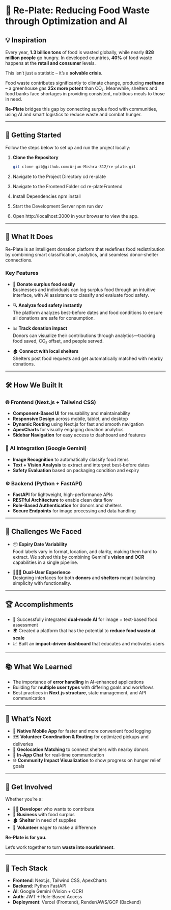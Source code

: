 # 🥫 Re-Plate: Reducing Food Waste through Optimization and AI

## 💡 Inspiration

Every year, **1.3 billion tons** of food is wasted globally, while nearly **828 million people** go hungry. In developed countries, **40%** of food waste happens at the **retail and consumer** levels.

This isn’t just a statistic – it’s a **solvable crisis**.

Food waste contributes significantly to climate change, producing **methane** – a greenhouse gas **25x more potent** than CO₂. Meanwhile, shelters and food banks face shortages in providing consistent, nutritious meals to those in need.

**Re-Plate** bridges this gap by connecting surplus food with communities, using AI and smart logistics to reduce waste and combat hunger.

---

## 🚀 Getting Started

Follow the steps below to set up and run the project locally:

1. **Clone the Repository**

   ```bash
   git clone git@github.com:Arjun-Mishra-312/re-plate.git
2. Navigate to the Project Directory
   cd re-plate
3. Navigate to the Frontend Folder
   cd re-plateFrontend
4. Install Dependencies
   npm install
5. Start the Development Server
   npm run dev
6. Open http://localhost:3000 in your browser to view the app.

---

## 🥗 What It Does

Re-Plate is an intelligent donation platform that redefines food redistribution by combining smart classification, analytics, and seamless donor-shelter connections.

### Key Features

- 🍎 **Donate surplus food easily**  
  Businesses and individuals can log surplus food through an intuitive interface, with AI assistance to classify and evaluate food safety.

- 🔍 **Analyze food safety instantly**  
  The platform analyzes best-before dates and food conditions to ensure all donations are safe for consumption.

- 📊 **Track donation impact**  
  Donors can visualize their contributions through analytics—tracking food saved, CO₂ offset, and people served.

- 🏠 **Connect with local shelters**  
  Shelters post food requests and get automatically matched with nearby donations.

---

## 🛠️ How We Built It

### 🌐 Frontend (Next.js + Tailwind CSS)
- **Component-Based UI** for reusability and maintainability
- **Responsive Design** across mobile, tablet, and desktop
- **Dynamic Routing** using Next.js for fast and smooth navigation
- **ApexCharts** for visually engaging donation analytics
- **Sidebar Navigation** for easy access to dashboard and features

### 🤖 AI Integration (Google Gemini)
- **Image Recognition** to automatically classify food items
- **Text + Vision Analysis** to extract and interpret best-before dates
- **Safety Evaluation** based on packaging condition and expiry

### ⚙️ Backend (Python + FastAPI)
- **FastAPI** for lightweight, high-performance APIs
- **RESTful Architecture** to enable clean data flow
- **Role-Based Authentication** for donors and shelters
- **Secure Endpoints** for image processing and data handling

---

## 🧗 Challenges We Faced

- 📦 **Expiry Date Variability**  
  Food labels vary in format, location, and clarity, making them hard to extract. We solved this by combining Gemini's **vision and OCR** capabilities in a single pipeline.

- 🧑‍🤝‍🧑 **Dual-User Experience**  
  Designing interfaces for both **donors** and **shelters** meant balancing simplicity with functionality.

---

## 🏆 Accomplishments

- 🧠 Successfully integrated **dual-mode AI** for image + text-based food assessment
- 🌍 Created a platform that has the potential to **reduce food waste at scale**
- 📈 Built an **impact-driven dashboard** that educates and motivates users

---

## 📚 What We Learned

- The importance of **error handling** in AI-enhanced applications
- Building for **multiple user types** with differing goals and workflows
- Best practices in **Next.js structure**, state management, and API communication

---

## 🚀 What’s Next

- 📱 **Native Mobile App** for faster and more convenient food logging  
- 🗺️ **Volunteer Coordination & Routing** for optimized pickups and deliveries  
- 📍 **Geolocation Matching** to connect shelters with nearby donors  
- 💬 **In-App Chat** for real-time communication  
- 🌐 **Community Impact Visualization** to show progress on hunger relief goals

---

## 🤝 Get Involved

Whether you’re a:
- 🧑‍💻 **Developer** who wants to contribute
- 🏪 **Business** with food surplus
- 🏚️ **Shelter** in need of supplies
- 🚴 **Volunteer** eager to make a difference

**Re-Plate is for you.**

Let’s work together to turn **waste into nourishment**.

---

## 🧠 Tech Stack

- **Frontend**: Next.js, Tailwind CSS, ApexCharts  
- **Backend**: Python FastAPI  
- **AI**: Google Gemini (Vision + OCR)  
- **Auth**: JWT + Role-Based Access  
- **Deployment**: Vercel (Frontend), Render/AWS/GCP (Backend)
